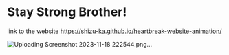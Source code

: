 # Stay Strong Brother!
link to the website https://shizu-ka.github.io/heartbreak-website-animation/

![Uploading Screenshot 2023-11-18 222544.png…]()

